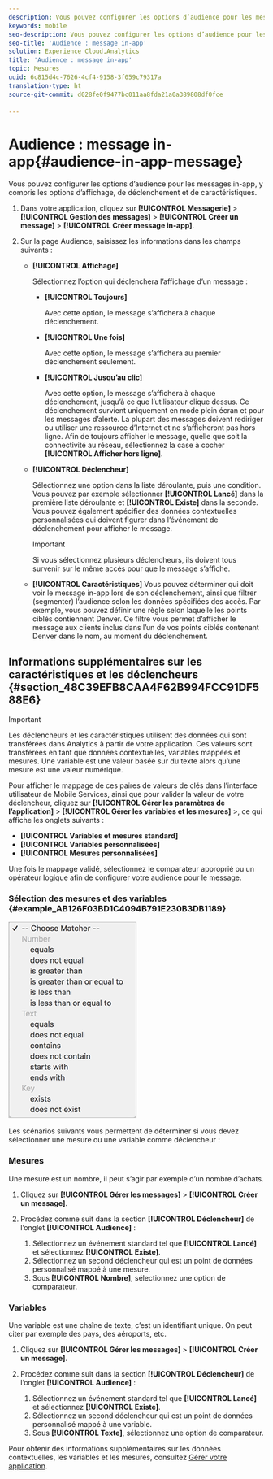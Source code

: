 ```yaml
---
description: Vous pouvez configurer les options d’audience pour les messages in-app, y compris les options d’affichage, de déclenchement et de caractéristiques.
keywords: mobile
seo-description: Vous pouvez configurer les options d’audience pour les messages in-app, y compris les options d’affichage, de déclenchement et de caractéristiques.
seo-title: 'Audience : message in-app'
solution: Experience Cloud,Analytics
title: 'Audience : message in-app'
topic: Mesures
uuid: 6c815d4c-7626-4cf4-9158-3f059c79317a
translation-type: ht
source-git-commit: d028fe0f9477bc011aa8fda21a0a389808df0fce

---
```



# Audience : message in-app{#audience-in-app-message}

Vous pouvez configurer les options d’audience pour les messages in-app, y compris les options d’affichage, de déclenchement et de caractéristiques.

1. Dans votre application, cliquez sur **[!UICONTROL Messagerie]** &gt; **[!UICONTROL Gestion des messages]** &gt; **[!UICONTROL Créer un message]** &gt; **[!UICONTROL Créer message in-app]**.
1. Sur la page Audience, saisissez les informations dans les champs suivants :

   * **[!UICONTROL Affichage]**

      Sélectionnez l’option qui déclenchera l’affichage d’un message :

      * **[!UICONTROL Toujours]**

         Avec cette option, le message s’affichera à chaque déclenchement.

      * **[!UICONTROL Une fois]**

         Avec cette option, le message s’affichera au premier déclenchement seulement.

      * **[!UICONTROL Jusqu’au clic]**

         Avec cette option, le message s’affichera à chaque déclenchement, jusqu’à ce que l’utilisateur clique dessus. Ce déclenchement survient uniquement en mode plein écran et pour les messages d’alerte. La plupart des messages doivent rediriger ou utiliser une ressource d’Internet et ne s’afficheront pas hors ligne. Afin de toujours afficher le message, quelle que soit la connectivité au réseau, sélectionnez la case à cocher **[!UICONTROL Afficher hors ligne]**.
   * **[!UICONTROL Déclencheur]**

      Sélectionnez une option dans la liste déroulante, puis une condition. Vous pouvez par exemple sélectionner **[!UICONTROL Lancé]** dans la première liste déroulante et **[!UICONTROL Existe]** dans la seconde. Vous pouvez également spécifier des données contextuelles personnalisées qui doivent figurer dans l’événement de déclenchement pour afficher le message.

      >[!IMPORTANT]
      >
      >Si vous sélectionnez plusieurs déclencheurs, ils doivent tous survenir sur le même accès pour que le message s’affiche.

   * **[!UICONTROL Caractéristiques]**
Vous pouvez déterminer qui doit voir le message in-app lors de son déclenchement, ainsi que filtrer (segmenter) l’audience selon les données spécifiées des accès. Par exemple, vous pouvez définir une règle selon laquelle les points ciblés contiennent Denver. Ce filtre vous permet d’afficher le message aux clients inclus dans l’un de vos points ciblés contenant Denver dans le nom, au moment du déclenchement.



## Informations supplémentaires sur les caractéristiques et les déclencheurs {#section_48C39EFB8CAA4F62B994FCC91DF588E6}

>[!IMPORTANT]
>
>Les déclencheurs et les caractéristiques utilisent des données qui sont transférées dans Analytics à partir de votre application. Ces valeurs sont transférées en tant que données contextuelles, variables mappées et mesures. Une variable est une valeur basée sur du texte alors qu’une mesure est une valeur numérique.

Pour afficher le mappage de ces paires de valeurs de clés dans l’interface utilisateur de Mobile Services, ainsi que pour valider la valeur de votre déclencheur, cliquez sur **[!UICONTROL Gérer les paramètres de l’application]** &gt; **[!UICONTROL Gérer les variables et les mesures]** &gt;, ce qui affiche les onglets suivants :

* **[!UICONTROL Variables et mesures standard]**
* **[!UICONTROL Variables personnalisées]**
* **[!UICONTROL Mesures personnalisées]**

Une fois le mappage validé, sélectionnez le comparateur approprié ou un opérateur logique afin de configurer votre audience pour le message.

### Sélection des mesures et des variables {#example_AB126F03BD1C4094B791E230B3DB1189}

![options de déclenchement](assets/custom_trigger_matcher_options.png)

Les scénarios suivants vous permettent de déterminer si vous devez sélectionner une mesure ou une variable comme déclencheur :

### Mesures

Une mesure est un nombre, il peut s’agir par exemple d’un nombre dʼachats.

1. Cliquez sur **[!UICONTROL Gérer les messages]** &gt; **[!UICONTROL Créer un message]**.
1. Procédez comme suit dans la section **[!UICONTROL Déclencheur]** de l’onglet **[!UICONTROL Audience]** :

   1. Sélectionnez un événement standard tel que **[!UICONTROL Lancé]** et sélectionnez **[!UICONTROL Existe]**.
   1. Sélectionnez un second déclencheur qui est un point de données personnalisé mappé à une mesure.
   1. Sous **[!UICONTROL Nombre]**, sélectionnez une option de comparateur.

### Variables

Une variable est une chaîne de texte, c’est un identifiant unique. On peut citer par exemple des pays, des aéroports, etc.

1. Cliquez sur **[!UICONTROL Gérer les messages]** &gt; **[!UICONTROL Créer un message]**.
1. Procédez comme suit dans la section **[!UICONTROL Déclencheur]** de l’onglet **[!UICONTROL Audience]** :

   1. Sélectionnez un événement standard tel que **[!UICONTROL Lancé]** et sélectionnez **[!UICONTROL Existe]**.
   1. Sélectionnez un second déclencheur qui est un point de données personnalisé mappé à une variable.
   1. Sous **[!UICONTROL Texte]**, sélectionnez une option de comparateur.

Pour obtenir des informations supplémentaires sur les données contextuelles, les variables et les mesures, consultez [Gérer votre application](/help/using/manage-apps/manage-apps.md).
